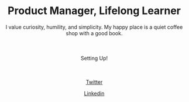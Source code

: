 <h1 align="center"> Product Manager, Lifelong Learner </h1>

<div align="center">I value curiosity, humility, and simplicity. My happy place is a quiet coffee shop with a good book.</div>
<br><br><br> 

<div align="center">Setting Up!<br><br><br> 
     
[Twitter](https://twitter.com/ithinkmfallin) 

[Linkedin](https://www.linkedin.com/in/bhushan24/) 

</div>

